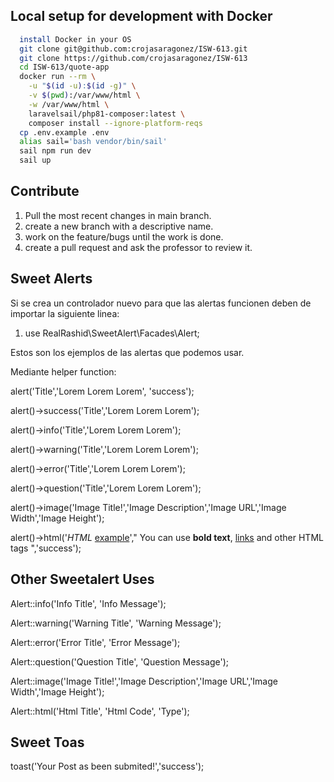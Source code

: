 ## Local setup for development with Docker

```bash
  install Docker in your OS
  git clone git@github.com:crojasaragonez/ISW-613.git
  git clone https://github.com/crojasaragonez/ISW-613
  cd ISW-613/quote-app
  docker run --rm \
    -u "$(id -u):$(id -g)" \
    -v $(pwd):/var/www/html \
    -w /var/www/html \
    laravelsail/php81-composer:latest \
    composer install --ignore-platform-reqs
  cp .env.example .env
  alias sail='bash vendor/bin/sail'
  sail npm run dev
  sail up
```

## Contribute


1. Pull the most recent changes in main branch.
1. create a new branch with a descriptive name.
1. work on the feature/bugs until the work is done.
1. create a pull request and ask the professor to review it.


## Sweet Alerts

Si se crea un controlador nuevo para que las alertas funcionen deben de importar la siguiente linea:

1.  use RealRashid\SweetAlert\Facades\Alert;

Estos son los ejemplos de las alertas que podemos usar.

Mediante helper function:

alert('Title','Lorem Lorem Lorem', 'success');

alert()->success('Title','Lorem Lorem Lorem');

alert()->info('Title','Lorem Lorem Lorem');

alert()->warning('Title','Lorem Lorem Lorem');

alert()->error('Title','Lorem Lorem Lorem');

alert()->question('Title','Lorem Lorem Lorem');

alert()->image('Image Title!','Image Description','Image URL','Image Width','Image Height');

alert()->html('<i>HTML</i> <u>example</u>'," You can use <b>bold text</b>, <a href='//github.com'>links</a> and other HTML tags ",'success');

## Other Sweetalert Uses

Alert::info('Info Title', 'Info Message');

Alert::warning('Warning Title', 'Warning Message');

Alert::error('Error Title', 'Error Message');

Alert::question('Question Title', 'Question Message');

Alert::image('Image Title!','Image Description','Image URL','Image Width','Image Height');

Alert::html('Html Title', 'Html Code', 'Type');

## Sweet Toas
toast('Your Post as been submited!','success');